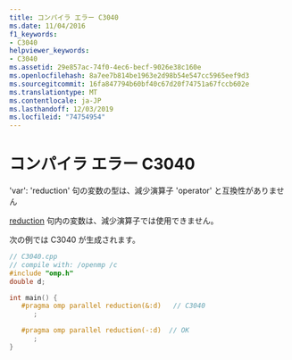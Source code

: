 ```yaml
---
title: コンパイラ エラー C3040
ms.date: 11/04/2016
f1_keywords:
- C3040
helpviewer_keywords:
- C3040
ms.assetid: 29e857ac-74f0-4ec6-becf-9026e38c160e
ms.openlocfilehash: 8a7ee7b814be1963e2d98b54e547cc5965eef9d3
ms.sourcegitcommit: 16fa847794b60bf40c67d20f74751a67fccb602e
ms.translationtype: MT
ms.contentlocale: ja-JP
ms.lasthandoff: 12/03/2019
ms.locfileid: "74754954"
---
```

# <a name="compiler-error-c3040"></a>コンパイラ エラー C3040

'var': 'reduction' 句の変数の型は、減少演算子 'operator' と互換性がありません

[reduction](../../parallel/openmp/reference/reduction.md) 句内の変数は、減少演算子では使用できません。

次の例では C3040 が生成されます。

```cpp
// C3040.cpp
// compile with: /openmp /c
#include "omp.h"
double d;

int main() {
   #pragma omp parallel reduction(&:d)   // C3040
      ;

   #pragma omp parallel reduction(-:d)  // OK
      ;
}
```
